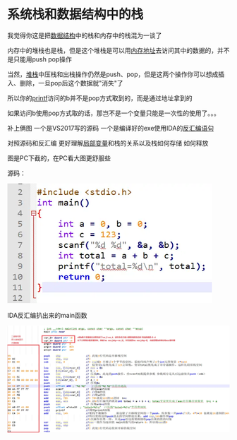 # 系统栈和数据结构中的栈

我觉得你这是把[数据结构](https://www.zhihu.com/search?q=数据结构&search_source=Entity&hybrid_search_source=Entity&hybrid_search_extra={"sourceType"%3A"answer"%2C"sourceId"%3A583993517})中的栈和内存中的栈混为一谈了

内存中的堆栈也是栈，但是这个堆栈是可以用[内存地址](https://www.zhihu.com/search?q=内存地址&search_source=Entity&hybrid_search_source=Entity&hybrid_search_extra={"sourceType"%3A"answer"%2C"sourceId"%3A583993517})去访问其中的数据的，并不是只能用push pop操作

当然，[堆栈](https://www.zhihu.com/search?q=堆栈&search_source=Entity&hybrid_search_source=Entity&hybrid_search_extra={"sourceType"%3A"answer"%2C"sourceId"%3A583993517})中压栈和出栈操作仍然是push、pop，但是这两个操作你可以想成插入、删除，一旦pop后这个数据就"消失"了

所以你的[printf](https://www.zhihu.com/search?q=printf&search_source=Entity&hybrid_search_source=Entity&hybrid_search_extra={"sourceType"%3A"answer"%2C"sourceId"%3A583993517})访问的b并不是pop方式取到的，而是通过地址拿到的

如果访问b使用pop方式取的话，那岂不是一个变量只能是一次性的使用了。。。



补上俩图 一个是VS2017写的源码  一个是编译好的exe使用IDA的[反汇编语句](https://www.zhihu.com/search?q=反汇编语句&search_source=Entity&hybrid_search_source=Entity&hybrid_search_extra={"sourceType"%3A"answer"%2C"sourceId"%3A583993517})

对照源码和反汇编  更好理解[局部变量](https://www.zhihu.com/search?q=局部变量&search_source=Entity&hybrid_search_source=Entity&hybrid_search_extra={"sourceType"%3A"answer"%2C"sourceId"%3A583993517})和栈的关系以及栈如何存储 如何释放

图是PC下截的，在PC看大图更舒服些

源码：

![img](./figures/v2-7b526c7272e75f490318ae9f2616aa16_1440w.webp)

IDA反汇编扒出来的main函数

![img](./figures/v2-a13e52b57c943b813985a6afb789a516_1440w.webp)